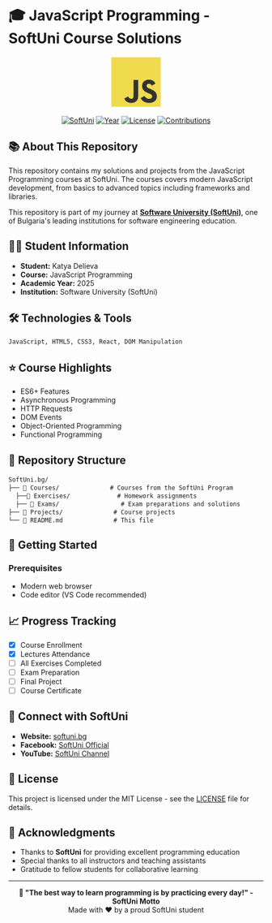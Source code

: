 # 🎓 JavaScript Programming - SoftUni Course Solutions

<div align="center">
  <img src="https://raw.githubusercontent.com/devicons/devicon/master/icons/javascript/javascript-original.svg" alt="Course Icon" width="100" height="100"/>
  
  [![SoftUni](https://img.shields.io/badge/SoftUni-Course-blue)](https://softuni.bg/)
  [![Year](https://img.shields.io/badge/Year-2025-orange)](https://softuni.bg/)
  [![License](https://img.shields.io/badge/License-MIT-green.svg)](LICENSE)
  [![Contributions](https://img.shields.io/badge/Contributions-Welcome-brightgreen.svg)](CONTRIBUTING.md)
</div>

## 📚 About This Repository

This repository contains my solutions and projects from the JavaScript Programming courses at SoftUni. The courses covers modern JavaScript development, from basics to advanced topics including frameworks and libraries.

This repository is part of my journey at **[Software University (SoftUni)](https://softuni.bg/)**, one of Bulgaria's leading institutions for software engineering education.

## 👨‍💻 Student Information

- **Student:** Katya Delieva
- **Course:** JavaScript Programming
- **Academic Year:** 2025
- **Institution:** Software University (SoftUni)

## 🛠️ Technologies & Tools

```
JavaScript, HTML5, CSS3, React, DOM Manipulation
```

## ⭐ Course Highlights

- ES6+ Features
- Asynchronous Programming
- HTTP Requests
- DOM Events
- Object-Oriented Programming
- Functional Programming

## 📂 Repository Structure

```
SoftUni.bg/
├── 📁 Courses/              # Courses from the SoftUni Program
  ├──📁 Exercises/             # Homework assignments
  ├── 📁 Exams/                 # Exam preparations and solutions
├── 📁 Projects/              # Course projects
└── 📄 README.md              # This file
```

## 🚀 Getting Started

### Prerequisites
- Modern web browser
- Code editor (VS Code recommended)

## 📈 Progress Tracking

- [x] Course Enrollment
- [x] Lectures Attendance
- [ ] All Exercises Completed
- [ ] Exam Preparation
- [ ] Final Project
- [ ] Course Certificate

## 🤝 Connect with SoftUni

- **Website:** [softuni.bg](https://softuni.bg/)
- **Facebook:** [SoftUni Official](https://www.facebook.com/SoftwareUniversity/)
- **YouTube:** [SoftUni Channel](https://www.youtube.com/c/SoftwareUniversity)

## 📝 License

This project is licensed under the MIT License - see the [LICENSE](LICENSE) file for details.

## 🙏 Acknowledgments

- Thanks to **SoftUni** for providing excellent programming education
- Special thanks to all instructors and teaching assistants
- Gratitude to fellow students for collaborative learning

---

<div align="center">
  <b>🎯 "The best way to learn programming is by practicing every day!" - SoftUni Motto</b>
</div>

<div align="center">
  Made with ❤️ by a proud SoftUni student
</div>
